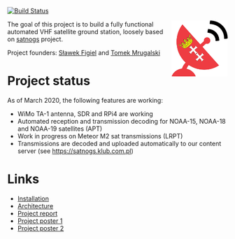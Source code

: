 [![Build Status](https://travis-ci.org/gut-space/satnogs.svg?branch=master)](https://travis-ci.org/gut-space/satnogs)

<img align="right" width="128" height="128" src="https://github.com/gut-space/satnogs/blob/master/doc/logo.png">

The goal of this project is to build a fully functional automated VHF satellite ground station, loosely based on [satnogs](https://satnogs.org) project.

Project founders: [Sławek Figiel](https://github.com/fivitti) and [Tomek Mrugalski](https://github.com/tomaszmrugalski/)

# Project status

As of March 2020, the following features are working:

- WiMo TA-1 antenna, SDR and RPi4 are working
- Automated reception and transmission decoding for NOAA-15, NOAA-18 and NOAA-19 satellites (APT)
- Work in progress on Meteor M2 sat transmissions (LRPT)
- Transmissions are decoded and uploaded automatically to our content server (see https://satnogs.klub.com.pl)

# Links

- [Installation](doc/install.md)
- [Architecture](doc/arch.md)
- [Project report](doc/prototype-phase/satnogs-gdn-report.pdf)
- [Project poster 1](doc/prototype-phase/poster1-pl.jpg)
- [Project poster 2](doc/prototype-phase/poster2-en.jpg)
